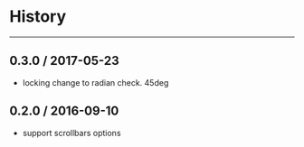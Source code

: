 # History
----

## 0.3.0 / 2017-05-23

- locking change to radian check. 45deg

## 0.2.0 / 2016-09-10

- support scrollbars options